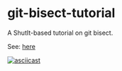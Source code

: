 # git-bisect-tutorial
A ShutIt-based tutorial on git bisect.

See: [here](http://ianmiell.github.io/git-bisect-tutorial/)

[![asciicast](https://asciinema.org/a/43399.png)](https://asciinema.org/a/43399)
